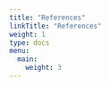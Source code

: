 ```yaml
---
title: "References"
linkTitle: "References"
weight: 1
type: docs
menu:
  main:
    weight: 3
---
```

